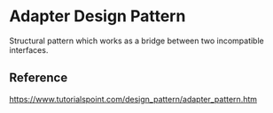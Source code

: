 # Adapter Design Pattern
Structural pattern which works as a bridge
between two incompatible interfaces.

## Reference
https://www.tutorialspoint.com/design_pattern/adapter_pattern.htm
